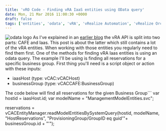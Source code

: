 ```yaml
---
title: 'vRO Code - Finding vRA IaaS entities using OData query'
date: Mon, 21 Mar 2016 11:00:30 +0000
draft: false
tags: ['entities', 'odata', 'vRA', 'vRealize Automation', 'vRealize Orchestrator', 'vRO']
---
```


![odata logo](http://www.odata.org/assets/OData-logo-e1393393068350.png) As I've explained in an [earlier blog](http://www.automate-it.today/automating-vra-vcac-using-vco-part-1-split-brain/ "Automating vRA (vCAC) using vRO – Split Brain") the vRA API is split into two parts: CAFE and Iaas. This post is about the latter which still contains a lot of the vRA entities. When working with those entities you regularly need to find them first. One of the methods for finding vRA Iaas entities is using an odata query.  The example I'll be using is finding all reservations for a specific business group. First thing you'll need is a script object or action with these inputs:

*   iaasHost (type: vCAC:vCACHost)
*   businessGroup (type: vCACCAFE:BusinessGroup)

The code below will find all reservations for the given Business Group```
var hostid = iaasHost.id;
var modelName = "ManagementModelEntities.svc";

reservations = vCACEntityManager.readModelEntitiesBySystemQuery(hostid, modelName, "HostReservations", "ProvisioningGroup/GroupID eq guid'"+ businessGroup.id + "'");
```The magic is in the readModelEntitiesBySystemQuery() method. The first two arguments are the iaas host id and the model name. The model name is basically always "ManagementModelEntities.svc". The third argument is where it gets interesting. This indicates the entity set name. Which is basically a database table. In this case we're searching in the "HostReservations" table. The fourth argument specifies the OData system query you want to execute. When you start using this it might be a good idea to read up a little on Odata. For example [here](http://www.odata.org/documentation/odata-version-2-0/uri-conventions/). specifically chapter 4 is interesting in this case. Back to our example: The thing we want to filter on is the ID of the business Group. A Business Group was previously called a provisioning group. So whenever you're looking for business groups in the IaaS Part of vRA it's called a provisioning group. In Odata speak it looks like this:ProvisioningGroup/GroupID . Now we need to match that ID to the ID of our business group.  searching for "equal to" is indicated by the eq . We can retrieve the business group ID from the businessGroup.id attribute. Now, this id is actually a guid. And when using a guid in in OData we need to tell OData that it's a guid: guid'<guid goes here' And that's all there is to it. One line of code gives you a filtered list of reservations. You an use the same method to look for network resrvations, reservation polices and so on. The OData query will differ slightly depending on what you want to find.